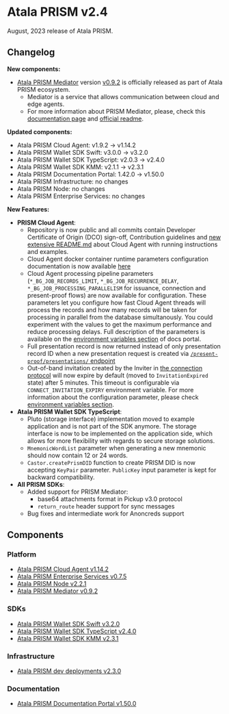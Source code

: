 # Atala PRISM v2.4

August, 2023 release of Atala PRISM.

## Changelog

**New components:**

- [Atala PRISM Mediator](https://github.com/input-output-hk/atala-prism-mediator) version [v0.9.2](https://github.com/input-output-hk/atala-prism-mediator/releases/tag/prism-mediator-v0.9.2) is officially released as part of Atala PRISM ecosystem.
  - Mediator is a service that allows communication between cloud and edge agents.
  - For more information about PRISM Mediator, please, check this [documentation page](https://staging-docs.atalaprism.io/docs/atala-prism/prism-mediator) and [official readme](https://github.com/input-output-hk/atala-prism-mediator/blob/main/README.md).

**Updated components:**

- Atala PRISM Cloud Agent: v1.9.2 -> v1.14.2
- Atala PRISM Wallet SDK Swift: v3.0.0 -> v3.2.0
- Atala PRISM Wallet SDK TypeScript: v2.0.3 -> v2.4.0
- Atala PRISM Wallet SDK KMM: v2.1.1 -> v2.3.1
- Atala PRISM Documentation Portal: 1.42.0 -> v1.50.0
- Atala PRISM Infrastructure: no changes
- Atala PRISM Node: no changes
- Atala PRISM Enterprise Services: no changes

**New Features:**

- **PRISM Cloud Agent**:
  - Repository is now public and all commits contain Developer Certificate of Origin (DCO) sign-off, Contribution guidelines and [new extensive README.md](https://github.com/input-output-hk/atala-prism-building-blocks/blob/main/README.md) about Cloud Agent with running instructions and examples.
  - Cloud Agent docker container runtime parameters configuration documentation is now available [here](https://staging-docs.atalaprism.io/docs/atala-prism/prism-cloud-agent/environment-variables)
  - Cloud Agent processing pipeline parameters (`*_BG_JOB_RECORDS_LIMIT`, `*_BG_JOB_RECURRENCE_DELAY`, `*_BG_JOB_PROCESSING_PARALLELISM` for issuance, connection and present-proof flows) are now available for configuration. These parameters let you configure how fast Cloud Agent threads will process the records and how many records will be taken for processing in parallel from the database simultanously. You could experiment with the values to get the maximum performance and reduce processing delays. Full description of the parameters is available on the [environment variables section](https://staging-docs.atalaprism.io/docs/atala-prism/prism-cloud-agent/environment-variables) of docs portal.
  - Full presentation record is now returned instead of only presentation record ID when a new presentation request is created via [`/present-proof/presentations/` endpoint](https://staging-docs.atalaprism.io/agent-api/#tag/Present-Proof/operation/requestPresentation)
  - Out-of-band invitation created by the Inviter in [the connection protocol](https://staging-docs.atalaprism.io/tutorials/connections/connection) will now expire by default (moved to `InvitationExpired` state) after 5 minutes. This timeout is configurable via `CONNECT_INVITATION_EXPIRY` environment variable. For more information about the configuration parameter, please check [environment variables section](https://staging-docs.atalaprism.io/docs/atala-prism/prism-cloud-agent/environment-variables).
- **Atala PRISM Wallet SDK TypeScript**:
  - Pluto (storage interface) implementation moved to example application and is not part of the SDK anymore. The storage interface is now to be implemented on the application side, which allows for more flexibility with regards to secure storage solutions.
  - `MnemonicWordList` parameter when generating a new mnemonic should now contain 12 or 24 words.
  - `Castor.createPrismDID` function to create PRISM DID is now accepting `KeyPair` parameter. `PublicKey` input parameter is kept for backward compatibility. 
- **All PRISM SDKs**:
  - Added support for PRISM Mediator:
    - base64 attachments format in Pickup v3.0 protocol
    - `return_route` header support for sync messages
  - Bug fixes and intermediate work for Anoncreds support 

## Components

### Platform
* [Atala PRISM Cloud Agent v1.14.2](https://github.com/input-output-hk/atala-prism-building-blocks/releases/tag/prism-agent-v1.14.2)
* [Atala PRISM Enterprise Services v0.7.5](https://github.com/input-output-hk/atala-prism-products/releases/tag/prism-enterprise-services-v0.7.5)
* [Atala PRISM Node v2.2.1](https://github.com/input-output-hk/atala-prism/releases/tag/v2.2.1)
* [Atala PRISM Mediator v0.9.2](https://github.com/input-output-hk/atala-prism-mediator/releases/tag/prism-mediator-v0.9.2)

### SDKs

* [Atala PRISM Wallet SDK Swift v3.2.0](https://github.com/input-output-hk/atala-prism-wallet-sdk-swift/releases/tag/3.2.0)
* [Atala PRISM Wallet SDK TypeScript v2.4.0](https://github.com/input-output-hk/atala-prism-wallet-sdk-ts/releases/tag/v2.4.0)
* [Atala PRISM Wallet SDK KMM v2.3.1](https://github.com/input-output-hk/atala-prism-wallet-sdk-kmm/releases/tag/v2.3.1)

### Infrastructure

* [Atala PRISM dev deployments v2.3.0](https://github.com/input-output-hk/atala-prism-dev-deployments/releases/tag/v2.3.0)

### Documentation
* [Atala PRISM Documentation Portal v1.50.0](https://github.com/input-output-hk/atala-prism-docs/releases/tag/v1.50.0)
